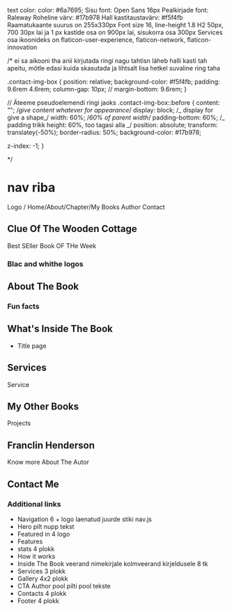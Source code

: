 text color: color: #6a7695;
Sisu font: Open Sans 16px
Pealkirjade font: Raleway
Roheline värv: #17b978
Hall kastitaustavärv: #f5f4fb
Raamatukaante suurus on 255x330px
Font size 16, line-height 1.8
H2 50px, 700
30px lai ja 1 px
kastide osa on 900px lai, sisukorra osa 300px
Services osa ikoonideks on flaticon-user-experience, flaticon-network, flaticon-innovation

/\*
ei sa aikooni tha anii kirjutada ringi nagu tahtisn läheb halli kasti tah apeitu, mõtle edasi kuida skasutada ja lihtsalt lisa hetkel suvaline ring taha

.contact-img-box {
position: relative;
background-color: #f5f4fb;
padding: 9.6rem 4.6rem;
column-gap: 10px;
// margin-bottom: 9.6rem;
}

// Äteeme pseudoelemendi ringi jaoks
.contact-img-box::before {
content: ""; /_give content whatever for appearance_/
display: block; /_ display for give a shape_/
width: 60%;
/_60% of parent width_/
padding-bottom: 60%; /_ padding trikk height: 60%, too tagasi alla _/
position: absolute;
transform: translatey(-50%);
border-radius: 50%;
background-color: #17b978;

z-index: -1;
}

\*/

# nav riba

Logo / Home/About/Chapter/My Books Author Contact

## Clue Of The Wooden Cottage

Best SEller Book OF THe Week

### Blac and whithe logos

## About The Book

### Fun facts

## What's Inside The Book

- Title page

## Services

Service

## My Other Books

Projects

## Franclin Henderson

Know more About The Autor

## Contact Me

### Additional links

- Navigation 6 + logo
  laenatud juurde stiki nav.js
- Hero
  pilt nupp tekst
- Featured in 4 logo
- Features
- stats
  4 plokk
- How it works
- Inside The Book
  veerand nimekirjale kolmveerand kirjeldusele 8 tk
- Services
  3 plokk
- Gallery
  4x2 plokk
- CTA Author
  pool pilti pool tekste
- Contacts
  4 plokk
- Footer
  4 plokk

<!-- ### About The Book -->
